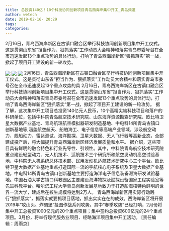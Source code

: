 ```yaml
---
title: 总投资140亿！10个科技协同创新项目青岛西海岸集中开工_青岛频道
author: wetech
date: 2019-02-16- 20:29
tags: 
categories: 
---
```

2月16日，青岛西海岸新区在古镇口融合区举行科技协同创新项目集中开工仪式。这是贯彻山东省“担当作为、狠抓落实”工作动员大会精神和落实青岛市委号召在全市迅速发起13个重点攻势的具体行动，打响了青岛西海岸新区“狠抓落实”第一战，掀起了项目开工建设的新一轮攻势。
<!-- more -->
                
<img align="center" border="0" src="http://p3.ifengimg.com/cmpp/2019/02/16/20/c0c093a9-d901-4517-a018-b863cd4edebb_size135_w500_h283.jpg" />
                
<img align="center" border="0" src="http://p1.ifengimg.com/cmpp/2019/02/16/20/05691057-f24f-494a-8453-e6cbff5a293e_size133_w500_h574.jpg" />
            
<img align="center" border="0" src="http://p2.ifengimg.com/a/2016/0810/204c433878d5cf9size1_w16_h16.png" />
2月16日，青岛西海岸新区在古镇口融合区举行科技协同创新项目集中开工仪式。这是贯彻山东省“担当作为、狠抓落实”工作动员大会精神和落实青岛市委号召在全市迅速发起13个重点攻势的具
2月16日，青岛西海岸新区在古镇口融合区举行科技协同创新项目集中开工仪式。这是贯彻山东省“担当作为、狠抓落实”工作动员大会精神和落实青岛市委号召在全市迅速发起13个重点攻势的具体行动，打响了青岛西海岸新区“狠抓落实”第一战，掀起了项目开工建设的新一轮攻势。
据了解，这次集中开工项目总投资140亿元人民币，10个高精尖端科技项目和落户的科研单位，包括中科院青岛航空技术研究院、山东海洋资源勘查研究院、欧比特卫星大数据产业基地、青岛航理航空模拟器研发制造基地、中电科14所青岛古镇口创新基地等,涵盖航空航天、船舶海工、电子信息等高端产业领域，涉及航空动力、舰船动力、雷达测试、海洋勘探、卫星大数据、无人飞行器等高新业态，全部建成投产后，将大幅提升青岛西海岸新区经济发展质量和水平。
据介绍，这些项目具有鲜明的融合特色和行业先导性、引领性。其中，中科院青岛航空技术研究院重点建设轻型动力、无人机技术、适航技术三个研究所和航空发动机高空试验基地、中科院无人机系统总体技术部、民用发动机适航技术研究中心三个平台。欧比特卫星大数据产业基地重点打造国际一流的宇航核心电子系统及卫星大数据产业基地。中电科14所青岛古镇口创新基地主要打造海洋电子信息装备濒海研发试验基地。中国石油大学古镇口科教园区主要建设海洋物探及勘探设备国家工程实验室等先进科教平台。哈尔滨工程大学青岛创新发展基地致力于打造船海核特色鲜明的世界一流大学，建成后在校生规模将达到2万人。
青岛西海岸新区用实际行动践行“狠抓落实”，抓落实就要抓项目落地，抓出实实在在的成效。西海岸新区将开展2019年“攻山头、炸碉堡”挂图作战系列攻势。其中“春季攻势”已经打响，2月份将集中开工总投资1000亿元的20个重点项目；集中签约总投资600亿元的24个重点项目。3月份，将举行现代服务业项目、经略海洋项目集中开工活动。
[责任编辑：周雨京]
            
